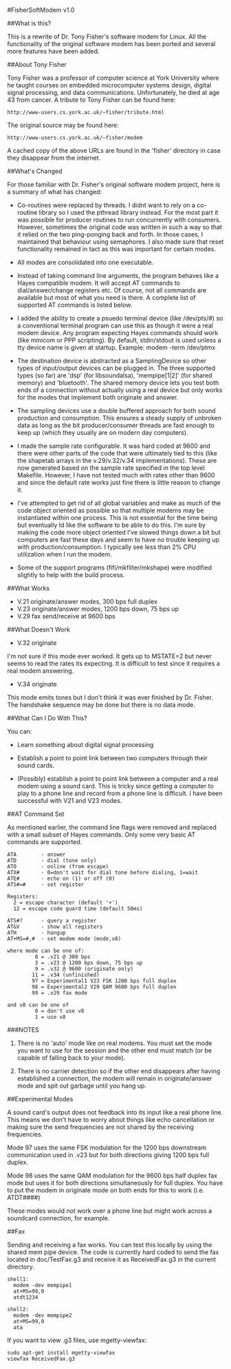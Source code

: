#FisherSoftModem v1.0

##What is this?

This is a rewrite of Dr. Tony Fisher's software modem for Linux. All the functionality of the original software modem has been ported and several more features have been added.

##About Tony Fisher

Tony Fisher was a professor of computer science at York University where he taught courses on embedded microcomputer systems design, digital signal processing, and data communications. Unfortunately, he died at age 43 from cancer. A tribute to Tony Fisher can be found here:

	http://www-users.cs.york.ac.uk/~fisher/tribute.html

The original source may be found here:

	http://www-users.cs.york.ac.uk/~fisher/modem

A cached copy of the above URLs are found in the 'fisher' directory in case they disappear from the internet.

##What's Changed

For those familiar with Dr. Fisher's original software modem project, here is a summary of what has changed:

* Co-routines were replaced by threads.  I didnt want to rely on a co-routine library so I used the pthread library instead.  For the most part it was possible for producer routines to run concurrently with consumers. However, sometimes the original code was written in such a way so that it relied on the two ping-ponging back and forth. In those cases, I maintained that behaviour using semaphores.  I also made sure that reset functionality remained in tact as this was important for certain modes.

* All modes are consolidated into one executable.

* Instead of taking command line arguments, the program behaves like a Hayes compatible modem.  It will accept AT commands to dial/answer/change registers etc.  Of course, not all commands are available but most of what you need is there.  A complete list of supported AT commands is listed below.

* I added the ability to create a psuedo terminal device (like /dev/pts/#) so a conventional terminal program can use this as though it were a real modem device.  Any program expecting Hayes commands should work (like minicom or PPP scripting).  By default, stdin/stdout is used unless a tty device name is given at startup.
	  Example: modem -term /dev/ptmx

* The destination device is abstracted as a SamplingDevice so other types of input/output devices can be plugged in.  The three supported types (so far) are 'dsp' (for libsoundalsa), 'mempipe[1|2]' (for shared memory) and 'bluetooth'.  The shared memory device lets you test both ends of a connection without actually using a real device but only works for the modes that implement both originate and answer.

* The sampling devices use a double buffered approach for both sound production and consumption.  This ensures a steady supply of unbroken data as long as the bit producer/consumer threads are fast enough to keep up (which they usually are on modern day computers).

* I made the sample rate configurable.  It was hard coded at 9600 and there were other parts of the code that were ultimately tied to this (like the shapetab arrays in the v.29/v.32/v.34 implementations).  These are now generated based on the sample rate specified in the top level Makefile.  However, I have not tested much with rates other than 9600 and since the default rate works just fine there is little reason to change it.

* I've attempted to get rid of all global variables and make as much of the code object oriented as possible so that multiple modems may be instantiated within one process.   This is not essential for the time being but eventually Id like the software to be able to do this.  I'm sure by making the code more object oriented I've slowed things down a bit but computers are fast these days and seem to have no trouble keeping up with production/consumption.  I typically see less than 2% CPU utilization when I run the modem.

* Some of the support programs (fifi/mkfilter/mkshape) were modified slightly to help with the build process.

##What Works

* V.21 originate/answer modes, 300 bps full duplex
* V.23 originate/answer modes, 1200 bps down, 75 bps up
* V.29 fax send/receive at 9600 bps

##What Doesn't Work

* V.32 originate

I'm not sure if this mode ever worked.  It gets up to MSTATE=2 but never seems to read the rates its expecting.  It is difficult to test since it requires a real modem answering.

* V.34 originate

This mode emits tones but I don't think it was ever finished by Dr. Fisher. The handshake sequence may be done but there is no data mode.

##What Can I Do With This?

You can:

* Learn something about digital signal processing

* Establish a point to point link between two computers through their sound cards.

* (Possibly) establish a point to point link between a computer and a real modem using a sound card.  This is tricky since getting a computer to play to a phone line and record from a phone line is difficult.  I have been successful with V21 and V23 modes.

##AT Command Set

As mentioned earlier, the command line flags were removed and replaced with a small subset of Hayes commands. Only some very basic AT commands are supported.

    ATA        - answer
    ATD        - dial (tone only)
    ATO        - online (from escape)
    ATX#       - 0=don't wait for dial tone before dialing, 1=wait 
    ATE#       - echo on (1) or off (0)
    ATS#=#     - set register

    Registers:
      2 = escape character (default '+')
      12 = escape code guard time (default 50ms)

    ATS#?      - query a register
    AT&V       - show all registers
    ATH        - hangup
    AT+MS=#,#  - set modem mode (mode,v8)

    where mode can be one of:
             0 = .v21 @ 300 bps
             3 = .v23 @ 1200 bps down, 75 bps up
             9 = .v32 @ 9600 (originate only)
            11 = .v34 (unfinished)
            97 = Experimental1 V23 FSK 1200 bps full duplex
            98 = Experimental2 V29 QAM 9600 bps full duplex 
            99 = .v29 fax mode

    and v8 can be one of
             0 = don't use v8
             1 = use v8

###NOTES

1. There is no 'auto' mode like on real modems.  You must set the mode you want to use for the session and the other end must match (or be capable of falling back to your mode).

2. There is no carrier detection so if the other end disappears after having established a connection, the modem will remain in originate/answer mode and spit out garbage until you hang up.

##Experimental Modes

A sound card's output does not feedback into its input like a real phone line.  This means we don't have to worry about things like echo cancellation or making sure the send frequencies are not shared by the receiving frequencies.

Mode 97 uses the same FSK modulation for the 1200 bps downstream communication used in .v23 but for both directions giving 1200 bps full duplex.

Mode 98 uses the same QAM modulation for the 9600 bps half duplex fax mode but uses it for both directions simultaneously for full duplex.  You have to put the modem in originate mode on both ends for this to work (i.e. ATDT####)

These modes would not work over a phone line but might work across a soundcard connection, for example.

##Fax

Sending and receiving a fax works. You can test this locally by using the shared mem pipe device.  The code is currently hard coded to send the fax located in doc/TestFax.g3 and receive it as ReceivedFax.g3 in the current directory.

    shell1:
      modem -dev mempipe1
      at+MS=99,0
      atdt1234

    shell2:
      modem -dev mempipe2
      at+MS=99,0
      ata

If you want to view .g3 files, use mgetty-viewfax:

    sudo apt-get install mgetty-viewfax
    viewfax ReceivedFax.g3

